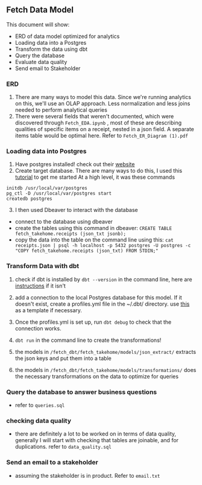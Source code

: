 ## Fetch Data Model

This document will show: 

 - ERD of data model optimized for analytics 
 - Loading data into a Postgres 
 - Transform the data using dbt
 - Query the database 
 - Evaluate data quality
 - Send email to Stakeholder 
 
### ERD 
1. There are many ways to model this data. Since we're running analytics on this, we'll use an OLAP approach. Less normalization and less joins needed to perform analytical queries 
2. There were several fields that weren't documented, which were discovered through `Fetch_EDA.ipynb` , most of these are describing qualities of specific items on a receipt, nested in a json field. A separate items table would be optimal here. Refer to `Fetch_ER_Diagram (1).pdf`  


### Loading data into Postgres

1. Have postgres installed! check out their [website](https://www.postgresql.org/download/)
2. Create target database. There are many ways to do this, I used this [tutorial](https://www.robinwieruch.de/postgres-sql-macos-setup) to get me started
At a high level, it was these commands
```
initdb /usr/local/var/postgres
pg_ctl -D /usr/local/var/postgres start
createdb postgres
```

3. I then used Dbeaver to interact with the database 
 - connect to the database using dbeaver 
 - create the tables using this command in dbeaver: `CREATE TABLE fetch_takehome.receipts (json_txt jsonb);`
 - copy the data into the table on the command line using this: 
`cat receipts.json | psql -h localhost -p 5432 postgres -U postgres -c "COPY fetch_takehome.receipts (json_txt) FROM STDIN;"`


### Transform Data with dbt 
1. check if dbt is installed by `dbt --version` in the command line, here are [instructions](https://docs.getdbt.com/dbt-cli/installation/) if it isn't 

2. add a connection to the local Postgres database for this model. If it doesn't exist, create a profiles.yml file in the ~/.dbt/ directory. use [this](https://docs.getdbt.com/reference/warehouse-profiles/postgres-profile/) as a template if necessary. 

3. Once the profiles.yml is set up, run `dbt debug` to check that the connection works.

4. `dbt run` in the command line to create the transformations!
5. the models in `/fetch_dbt/fetch_takehome/models/json_extract/` extracts the json keys and put them into a table
6. the models in `/fetch_dbt/fetch_takehome/models/transformations/` does the necessary transformations on the data to optimize for queries 

### Query the database to answer business questions 
- refer to `queries.sql`


### checking data quality 
- there are definitely a lot to be worked on in terms of data quality, generally I will start with checking that tables are joinable, and for duplications. refer to `data_quality.sql`

### Send an email to a stakeholder
- assuming the stakeholder is in product. Refer to `email.txt`
